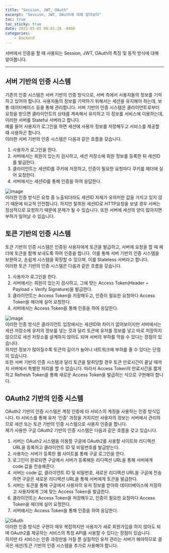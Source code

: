 ```yaml
---
title: "Session, JWT, OAuth"
excerpt: "Session, JWT, OAuth에 대해 알아보자"
toc: true
toc_sticky: true
date: 2021-05-05 00:01:28 -0400
categories: 
    - Backend
---
```


서버에서 인증을 할 때 사용되는 Session, JWT, OAuth의 특징 및 동작 방식에 대해 알아봅니다.
<hr/>

## 서버 기반의 인증 시스템
기존의 인증 시스템은 서버 기반의 인증 방식으로, 서버 측에서 사용자들의 정보를 기억하고 있어야 합니다. 사용자들의 정보를 기억하기 위해서는 세션을 유지해야 하는데, 보통 데이터베이스 등을 통해 관리합니다.
서버 기반의 인증 시스템은 클라이언트로부터 요청을 받으면 클라이언트의 상태를 계속해서 유지하고 이 정보를 서비스에 이용하는데, 이러한 서버를 Stateful 서버라고 합니다.
<br>
예를 들어 사용자가 로그인을 하면 세션에 사용자 정보를 저장해두고 서비스를 제공할 때 사용하곤 합니다. 
<br>
이러한 서버 기반의 인증 시스템은 다음과 같은 흐름을 갖습니다.
<br>

1. 사용자가 로그인을 한다.
2. 서버에서는 회원이 있는지 검사하고, 세션 저장소에 회원 정보를 등록한 뒤 세션ID를 발급한다.
3. 클라이언트는 세션ID를 쿠키에 저장하고, 인증이 필요한 요청마다 쿠키를 헤더에 실어 요청한다.
4. 서버에서는 세션ID를 통해 인증을 하여 응답한다.

![image](https://user-images.githubusercontent.com/52072077/117237272-8c144280-ae65-11eb-8556-267b8c039d0b.png)
<br>
이러한 인증 방식은 요청 중 노출되더라도 세션ID 자체가 유의미한 값을 가지고 있지 않기 때문에 비교적 안전합니다. 하지만 탈취된 세션ID로 HTTP요청을 보낼 경우 서버는 정상적으로 요청하기 때문에 문제가 될 수 있습니다. 또한 서버에 세션의 양이 많아지면 부하가 일어날 수 있습니다.
<br>

## 토큰 기반의 인증 시스템
토큰 기반의 인증 시스템은 인증된 사용자에게 토큰을 발급하고, 서버에 요청을 할 때 헤더에 토큰을 함께 보내도록 하여 인증을 합니다. 이를 통해 서버 기반의 인증 시스템을 보완하고, 손쉽게 시스템을 확장할 수 있으며, 이를 Stateless 서버라고 합니다.
<br>
이러한 토큰 기반의 인증 시스템은 다음과 같은 흐름을 갖습니다.
<br>

1. 사용자가 로그인을 한다.
2. 서버에서는 회원이 있는지 검사하고, 그에 맞는 Access Token(Header + Payload + Verify Signature)을 발급한다.
3. 클라이언트는 Access Token을 저장해두고, 인증이 필요한 요청마다 Access Token을 헤더에 실어 요청한다.
4. 서버에서는 Access Token을 통해 인증을 하여 응답한다.

![image](https://user-images.githubusercontent.com/52072077/117238619-35f4ce80-ae68-11eb-88f0-ff9d8ea6564d.png)
<br>
이러한 인증 방식은 클라이언트 입장에서는 세션ID와 차이가 없어보이지만 서버에서는 세션 저장소에 유저의 정보를 넣는 것과 달리 토큰에 유저를 정보를 넣고 따로 저장하지 않으므로 세션 저장소를 설계하지 않아도 되며 서버의 부하를 막을 수 있다는 장점이 있습니다. 
<br>
하지만 정보가 많아질수록 토큰의 길이가 늘어나 네트워크에 부하를 줄 수 있다는 단점이 있습니다.
<br>
또한 서버 기반의 인증 시스템과 달리 토큰을 탈취당할 경우 토큰 만료시간이 끝날 때까지 서버에서 특별한 처리를 할 수 없습니다. 따라서 Access Token의 만료시간을 짧게하고 Refresh Token을 통해 새로운 Access Token을 발급하는 식으로 구현해야 합니다.

## OAuth2 기반의 인증 시스템
OAuth2 기반의 인증 시스템은 계정 인증에 타 서비스의 계정을 사용하는 인증 방식입니다. 타 서비스를 통해 유저 '인증' 과정을 거치지만 사용자의 정보는 서버에서 관리하므로 세션 또는 토큰 기반의 인증 시스템으로 사용자 인증을 합니다.
<br>
제가 사용한 구글 OAuth2 기반의 인증 시스템은 다음과 같은 흐름을 갖고 있습니다.
<br>

1. 서버는 OAuth2 시스템을 이용할 구글에 OAuth2를 사용할 사이트와 리디렉션 URL을 등록하고 클라이언트 ID 및 비밀번호를 발급받는다.
2. 사용자는 서버가 등록한 웹 사이트를 통해 구글 로그인을 한다.
3. 로그인이 완료되면 구글에서 서버가 등록해둔 리디렉션 URL을 통해 서버에게 code 값을 전송해준다.
4. 서버는 code 값, 클라이언트 ID 및 비밀번호, 새로운 리디렉션 URL을 구글에 전송하면 구글은 새로운 리디렉션 URL을 통해 서버에게 토큰을 발급한다.
5. 서버는 토큰을 통해 구글에서 사용자의 유저 정보를 받아와 데이터베이스에 저장하고 사용자에게 그에 맞는 Access Token을 발급한다.
6. 클라이언트는 Access Token을 저장해두고, 인증이 필요한 요청마다 Access Token을 헤더에 실어 요청한다.
7. 서버에서는 Access Token을 통해 인증을 하여 응답한다. 

![OAuth](https://user-images.githubusercontent.com/52072077/117242476-4f017d80-ae70-11eb-94d1-9f2c1c9a262e.png)
<br>
이러한 인증 방식은 구현이 매우 복잡하지만 사용자가 새로 회원가입을 하지 않아도 되며 OAuth2를 제공하는 서비스의 특정 API를 사용할 수 있다는 장점이 있습니다.
<br>
하지만 타 서비스는 인증 과정만을 거칠 뿐 실질적인 유저 관리는 서버가 해야하므로 결국은 세션/토큰 기반의 인증 시스템을 추가로 사용해야 합니다.